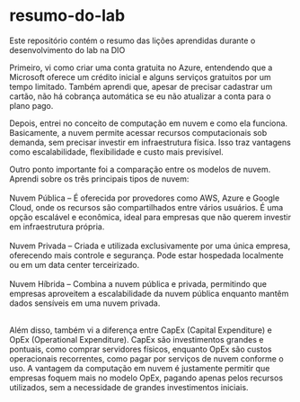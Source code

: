# resumo-do-lab
Este repositório contém o resumo das lições aprendidas durante o desenvolvimento do lab na DIO


Primeiro, vi como criar uma conta gratuita no Azure, entendendo que a Microsoft oferece um crédito inicial e alguns serviços gratuitos por um tempo limitado. 
Também aprendi que, apesar de precisar cadastrar um cartão, não há cobrança automática se eu não atualizar a conta para o plano pago.

Depois, entrei no conceito de computação em nuvem e como ela funciona. Basicamente, a nuvem permite acessar recursos computacionais sob demanda, 
sem precisar investir em infraestrutura física. Isso traz vantagens como escalabilidade, flexibilidade e custo mais previsível.

Outro ponto importante foi a comparação entre os modelos de nuvem. 
Aprendi sobre os três principais tipos de nuvem:
<br><br>
Nuvem Pública – É oferecida por provedores como AWS, Azure e Google Cloud, onde os recursos são compartilhados entre vários usuários. É uma opção escalável e econômica, ideal para empresas que não querem investir em infraestrutura própria.
<br><br>
Nuvem Privada – Criada e utilizada exclusivamente por uma única empresa, oferecendo mais controle e segurança. Pode estar hospedada localmente ou em um data center terceirizado.
<br><br>
Nuvem Híbrida – Combina a nuvem pública e privada, permitindo que empresas aproveitem a escalabilidade da nuvem pública enquanto mantêm dados sensíveis em uma nuvem privada.
<br><br>

Além disso, também vi a diferença entre CapEx (Capital Expenditure) e OpEx (Operational Expenditure). CapEx são investimentos grandes e pontuais, como comprar servidores físicos, enquanto OpEx são custos operacionais recorrentes, como pagar por serviços de nuvem conforme o uso. A vantagem da computação em nuvem é justamente permitir que empresas foquem mais no modelo OpEx, pagando apenas pelos recursos utilizados, sem a necessidade de grandes investimentos iniciais.
